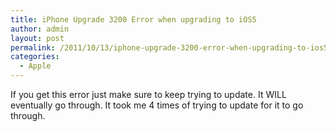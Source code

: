 ```yaml
---
title: iPhone Upgrade 3200 Error when upgrading to iOS5
author: admin
layout: post
permalink: /2011/10/13/iphone-upgrade-3200-error-when-upgrading-to-ios5/
categories:
  - Apple
---
```



If you get this error just make sure to keep trying to update. It WILL eventually go through. It took me 4 times of trying to update for it to go through.